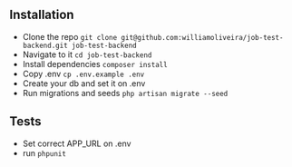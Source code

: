 ## Installation
- Clone the repo `git clone git@github.com:williamoliveira/job-test-backend.git job-test-backend`
- Navigate to it `cd job-test-backend`
- Install dependencies `composer install`
- Copy .env `cp .env.example .env`
- Create your db and set it on .env
- Run migrations and seeds `php artisan migrate --seed`

## Tests
- Set correct APP_URL on .env
- run `phpunit`